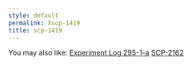 ```yaml
---
style: default
permalink: Xscp-1419
title: scp-1419
---
```

You may also like:
[Experiment Log 295-1-a](http://scp-wiki.net/experiment-log-295-a)
[SCP-2162](http://scp-wiki.net/scp-2162)